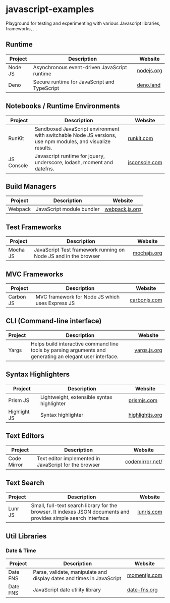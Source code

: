 # javascript-examples

Playground for testing and experimenting with various Javascript libraries, frameworks, ...

## Runtime
| Project  | Description                                  | Website                          |
| -------- | -------------------------------------------- | -------------------------------- |
| Node JS  | Asynchronous event-driven JavaScript runtime | [nodejs.org](https://nodejs.org) |
| Deno     | Secure runtime for JavaScript and TypeScript | [deno.land](https://deno.land)   |

## Notebooks / Runtime Environments
| Project    | Description                                                                                                | Website                                |
| ---------- | ---------------------------------------------------------------------------------------------------------- | -------------------------------------- |
| RunKit     | Sandboxed JavaScript environment with switchable Node JS versions, use npm modules, and visualize results. | [runkit.com](https://runkit.com)       |
| JS Console | Javascript runtime for jquery, underscore, lodash, moment and datefns.                                     | [jsconsole.com](https://jsconsole.com) |

## Build Managers
| Project  | Description                                | Website                                  |
| -------- | ------------------------------------------ | ---------------------------------------- |
| Webpack  | JavaScript module bundler                  | [webpack.js.org](https://webpack.js.org) |

## Test Frameworks
| Project  | Description                                                     | Website                            |
| -------- | --------------------------------------------------------------- | ---------------------------------- |
| Mocha JS | JavaScript Test framework running on Node JS and in the browser | [mochajs.org](https://mochajs.org) |

## MVC Frameworks
| Project   | Description                                     | Website                                  |
| --------- | ----------------------------------------------- | ---------------------------------------- |
| Carbon JS | MVC framework for Node JS which uses Express JS | [carbonjs.com](https://www.carbonjs.com) |

## CLI (Command-line interface)
| Project | Description                                                                                               | Website                              |
| ------- | --------------------------------------------------------------------------------------------------------- | ------------------------------------ |
| Yargs   | Helps build interactive command line tools by parsing arguments and generating an elegant user interface. | [yargs.js.org](https://yargs.js.org) |

## Syntax Highlighters
| Project      | Description                                | Website                                    |
| ------------ | ------------------------------------------ | ------------------------------------------ |
| Prism JS     | Lightweight, extensible syntax highlighter | [prismjs.com](https://prismjs.com)         |
| Highlight JS | Syntax highlighter                         | [highlightjs.org](https://highlightjs.org) |

## Text Editors
| Project     | Description                                           | Website                                  |
| ----------- | ----------------------------------------------------- | ---------------------------------------- |
| Code Mirror | Text editor implemented in JavaScript for the browser |[codemirror.net/](https://codemirror.net) |

## Text Search
| Project | Description                                                                                                     | Website                         |
| ------- | --------------------------------------------------------------------------------------------------------------- | ------------------------------- |
| Lunr JS | Small, full-text search library for the browser. It indexes JSON documents and provides simple search interface | [lunrjs.com](https://lunrjs.com)|

## Util Libraries

### Date & Time
| Project   | Description                                                           | Website                              |
| --------- | --------------------------------------------------------------------- | ------------------------------------ |
| Date FNS  | Parse, validate, manipulate and display dates and times in JavaScript | [momentjs.com](https://momentjs.com) |
| Date FNS  | JavaScript date utility library                                       | [date-fns.org](https://date-fns.org) |
